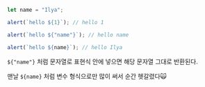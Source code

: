 ```jsx
let name = "Ilya";

alert(`hello ${1}`); // hello 1

alert(`hello ${"name"}`); // hello name

alert(`hello ${name}`); // hello Ilya
```

`${"name"}` 처럼 문자열로 표현식 안에 넣으면 해당 문자열 그대로 반환된다.

맨날 `${name}` 처럼 변수 형식으로만 많이 써서 순간 헷갈렸다🙀
